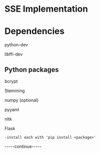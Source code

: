 # SSE Implementation

# Dependencies

python-dev

libffi-dev
	
## Python packages
	
bcrypt

Stemming

numpy (optional)

pyyaml

nltk

Flask

	-install each with 'pip install <package>'
-----continue-----
